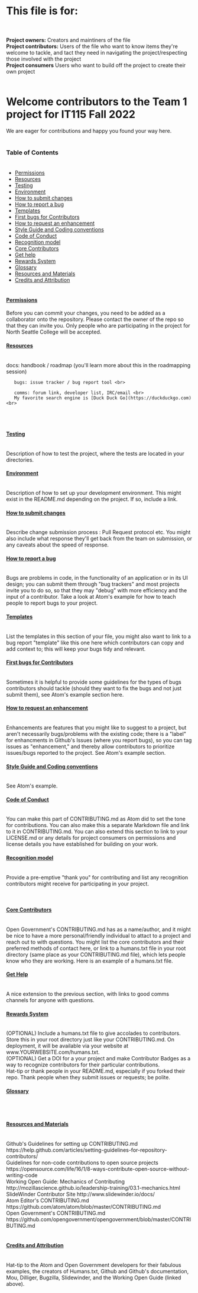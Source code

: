 # This file is for: <br><br>

**Project owners:**  Creators and maintiners of the file <br>
**Project contributors:** Users of the file who want to know items they're welcome to tackle, and tact they need in navigating the project/respecting those involved with the project <br>
**Project consumers** Users who want to build off the project to create their own project<br> <br>

# Welcome contributors to the Team 1 project for IT115 Fall 2022 <br>
We are eager for contributions and happy you found your way here. <br><br>
    
### Table of Contents <br><br>
- [Permissions](#permissions) 
- [Resources](#resources) 
- [Testing](#testing) 
- [Environment](#environment) 
- [How to submit changes](#how-to-submit-changes) 
- [How to report a bug](#how-to-report-a-bug) 
- [Templates](#templates) 
- [First bugs for Contributors](#first-bugs-for-contributors) 
- [How to request an enhancement](#how-to-request-an-enhancement)    
- [Style Guide and Coding conventions](#style-guide-and-coding-conventions)
- [Code of Conduct](#code-of-conduct) 
- [Recognition model](#recognition-model) 
- [Core Contributors](#core-contributors) 
- [Get help](#get-help)     
- [Rewards System](#rewards-system) 
- [Glossary](#glossary) 
- [Resources and Materials](#resources-and-materials) 
- [Credits and Attribution](#credits-and-attribution) 
<br><br>

#### [Permissions](#permissions)
Before you can commit your changes, you need to be added as a collaborator onto the repository. Please contact the owner of the repo so that they can invite you. Only people who are participating in the project for North Seattle College will be accepted.

#### [Resources](#resources)
<br>
       docs: handbook / roadmap (you'll learn more about this in the roadmapping session) <br>
       
       bugs: issue tracker / bug report tool <br>
       
       comms: forum link, developer list, IRC/email <br>
       My favorite search engine is [Duck Duck Go](https://duckduckgo.com) <br> 
<br><br>

#### [Testing](#testing)
<br>
Description of how to test the project, where the tests are located in your directories.
<br>


#### [Environment](#environment)
<br>
Description of how to set up your development environment. This might exist in the README.md depending on the project. If so, include a link.
<br>

#### [How to submit changes](#how-to-submit-changes)
<br>
Describe change submission process : Pull Request protocol etc. 
You might also include what response they'll get back from the team on submission, or any caveats about the speed of response.
<br>    

#### [How to report a bug](#How-to-report-a-bug)
<br>
Bugs are problems in code, in the functionality of an application or in its UI design; you can submit them through "bug trackers" and most projects invite you to do so, so that they may "debug" with more efficiency and the input of a contributor. Take a look at Atom's example for how to teach people to report bugs to your project.
<br>    

#### [Templates](#templates)
<br>
List the templates in this section of your file, you might also want to link to a bug report "template" like this one here which contributors can copy and add context to; this will keep your bugs tidy and relevant.
<br> 

#### [First bugs for Contributors](#first-bugs-for-contributors) 
<br>
Sometimes it is helpful to provide some guidelines for the types of bugs contributors should tackle (should they want to fix the bugs and not just submit them), see Atom's example section here.
<br> 

#### [How to request an enhancement](#how-to-request-an-enhancement) 
<br>
Enhancements are features that you might like to suggest to a project, but aren't necessarily bugs/problems with the existing code; there is a "label" for enhancments in Github's Issues (where you report bugs), so you can tag issues as "enhancement," and thereby allow contributors to prioritize issues/bugs reported to the project. See Atom's example section.
<br>

#### [Style Guide and Coding conventions](#style-guide-and-coding-conventions) 
<br>
See Atom's example.
<br> 

#### [Code of Conduct](#code-of-conduct) 
<br>
You can make this part of CONTRIBUTING.md as Atom did to set the tone for contributions. You can also make this a separate Markdown file and link to it in CONTRIBUTING.md. You can also extend this section to link to your LICENSE.md or any details for project consumers on permissions and license details you have established for building on your work.
<br> 

#### [Recognition model](#recognition-model) 
<br>
Provide a pre-emptive "thank you" for contributing and list any recognition contributors might receive for participating in your project.<br><br> 
<br> 

#### [Core Contributors](#core-contributors) 
<br>
Open Government's CONTRIBUTING.md has as a name/author, and it might be nice to have a more personal/friendly individual to attact to a project and reach out to with questions. You might list the core contributors and their preferred methods of contact here, or link to a humans.txt file in your root directory (same place as your CONTRIBUTING.md file), which lets people know who they are working. Here is an example of a humans.txt file.
<br> 

#### [Get Help](#get-help) 
<br>
A nice extension to the previous section, with links to good comms channels for anyone with questions.
<br>

#### [Rewards System](#rewards-system) 
<br>
(OPTIONAL) Include a humans.txt file to give accolades to contributors. Store this in your root directory just like your CONTRIBUTING.md. On deployment, it will be available via your website at www.YOURWEBSITE.com/humans.txt.
<br>
(OPTIONAL) Get a DOI for a your project and make Contributor Badges as a way to recognize contributors for their particular contributions.
<br>
    Hat-tip or thank people in your README.md, especially if you forked their repo. Thank people when they submit issues or requests; be polite. 
<br>


#### [Glossary](#glossary) 
<br>    
<br>     

#### [Resources and Materials](#resources-and-materials) 
<br>
    Github's Guidelines for setting up CONTRIBUTING.md    https://help.github.com/articles/setting-guidelines-for-repository-contributors/
    <br>
    Guidelines for non-code contributions to open source projects   https://opensource.com/life/16/1/8-ways-contribute-open-source-without-writing-code
    <br>
    Working Open Guide: Mechanics of Contributing   http://mozillascience.github.io/leadership-training/03.1-mechanics.html
    <br>
    SlideWinder Contributor Site   http://www.slidewinder.io/docs/
    <br>
    Atom Editor's CONTRIBUTING.md   https://github.com/atom/atom/blob/master/CONTRIBUTING.md
    <br>
    Open Government's CONTRIBUTING.md   https://github.com/opengovernment/opengovernment/blob/master/CONTRIBUTING.md
    <br>
<br> 

#### [Credits and Attribution](#credits-and-attribution) 
<br>
Hat-tip to the Atom and Open Government developers for their fabulous examples, the creators of Humans.txt, Github and Github's documentation, Mou, Dilliger, Bugzilla, Slidewinder, and the Working Open Guide (linked above). 
<br>

